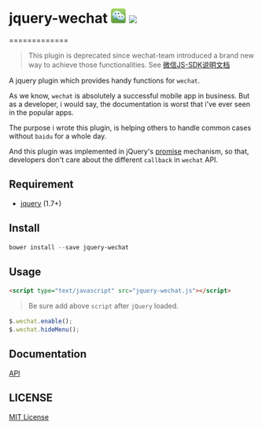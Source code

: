 # jquery-wechat ![](./docs/img/wechat.png)  ![](http://img.shields.io/badge/bower_module-v2.0.0-green.svg?style) #

=============

> This plugin is deprecated since wechat-team introduced a brand new way to achieve those functionalities. See [微信JS-SDK说明文档](http://mp.weixin.qq.com/wiki/7/aaa137b55fb2e0456bf8dd9148dd613f.html)

A jquery plugin which provides handy functions for `wechat`.

As we know, `wechat` is absolutely a successful mobile app in business. But as a developer, i would say, the documentation is worst that i've ever seen in the popular apps.

The purpose i wrote this plugin, is helping others to handle common cases without `baidu` for a whole day.

And this plugin was implemented in jQuery's [promise][promise-url] mechanism, so that, developers don't care about the different `callback` in `wechat` API.

## Requirement ##

- [jquery](http://jquery.com/) (1.7+)

## Install ##

```powershell
bower install --save jquery-wechat
```

## Usage ##

```html
<script type="text/javascript" src="jquery-wechat.js"></script>
```

> Be sure add above `script` after `jQuery` loaded.

```JavaScript
$.wechat.enable();
$.wechat.hideMenu();
```

## Documentation ##

[API](./docs/API.md)


[promise-url]: http://api.jquery.com/Types/#Promise

## LICENSE ##

[MIT License](https://raw.githubusercontent.com/leftstick/jquery-wechat/master/LICENSE)
